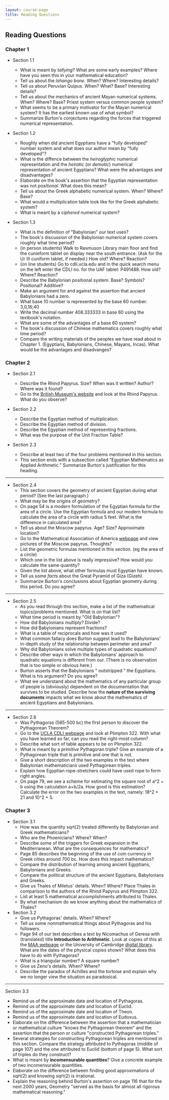 ```yaml
---
layout: course-page
title: Reading Questions
---
```


## Reading Questions

### Chapter 1

- Section 1.1
  - What is meant by *tallying*? What are some early examples? Where have you seen this in your mathematical education?
  - Tell us about the *Ishango bone*. When? Where? Interesting details?
  - Tell us about Peruvian Quipus. When? What? Base? Interesting details? 
  - Tell us about the mechanics of ancient Mayan numerical systems. When? Where? Base? Priest system versus common people system?
  - What seems to be a primary motivator for the Mayan numerical system? It has the earliest known use of what symbol?
  - Summarize Burton's conjectures regarding the forces that triggered numerical representation.

- Section 1.2
  - Roughly when did ancient Egyptians have a "fully developed" number system and what does our author mean by "fully developed"?
  - What is the diffence between the *heiroglyphic* numerical representation and the *heiratic* (or *demotic*) numerical representation of ancient Egyptians? What were the advantages and disadvantages?
  - Elaborate on the book's assertion that the Egyptian representation was not *positional*. What does this mean? 
  - Tell us about the Greek alphabetic numerical system. When? Where? Base?
  - What would a multiplication table look like for the Greek alphabetic system?
  - What is meant by a *ciphered* numerical system?

- Section 1.3
  - What is the definition of "Babylonian" our text uses? 
  - The book's discussion of the Babylonian numerical system covers roughly what time period?  
  - (in person students) Walk to Rasmuson Library main floor and find the cunieform tablet on display near the south entrance. (Ask for the Ur III cuniform tablet, if needed.) How old? Where? Reaction? 
  - (on line students) Go to cdli.ucla.edu and in the quick search menu on the left enter the CDLI no. for the UAF tablet: P491488. How old? Where? Reaction?
  - Describe the Babylonian positional system. Base? Symbols? Positional? Additive?
  - Make an argument for and against the assertion that ancient Babylonians had a zero. 
  - What base 10 number is represented by the base 60 number: 3,0,18;40
  - Write the decimal number 408.333333 in base 60 using the textbook's notation.
  - What are some of the advantages of a base 60 system?
  - The book's discussion of Chinese mathematics covers roughly what time period?
  - Compare the writing materials of the peoples we have read about in Chapter 1. (Egyptians, Babylonians, Chinese, Mayans, Incas). What would be the advantages and disadvanges?

### Chapter 2

- Section 2.1
  - Describe the Rhind Papyrus. Size? When was it written? Author? Where was it found?
  - Go to the [British Museum's website](https://www.britishmuseum.org/collection/object/Y_EA10058) and look at the Rhind Papyrus. What do you observe?

- Section 2.2
  - Describe the Egyptian method of multiplication.
  - Describe the Egyptian method of division.
  - Describe the Egyptian method of representing fractions.
  - What was the purpose of the Unit Fraction Table?

- Section 2.3
  - Describe at least two of the four problems mentioned in this section.
  - This section ends with a subsection called "Egyptian Mathematics as Applied Arithmetic." Summarize Burton's justification for this heading.

_______________________

- Section 2.4
  - This section covers the geometry of ancient Egyptian during what period? (See the last paragraph.)
  - What may be the origins of geometry?
  - On page 54 is a modern formulation of the Egyptian formula for the area of a circle. Use the Egyptian formula and our modern formula to calculate the area of a circle with radius 5 feet. What is the difference in calculated area?
  - Tell us about the Moscow papyrus. Age? Size? Approximate location?
  - Go to the Mathematical Association of America [webpage](https://www.maa.org/press/periodicals/convergence/mathematical-treasure-the-rhind-and-moscow-mathematical-papyri) and view pictures of the Moscow papyrus. Thoughts?
  - List the geometric formulas mentioned in this section. (eg the area of a circle)
  - Which one in the list above is really impressive? How would you calculate the same quantity?
  - Given the list above, what other formulas must Egyptian have known.
  - Tell us some *facts* about the Great Pyramid of Giza (Gizeh).
  - Summarize Burton's conclusions about Egyptian geometry during this period. Do you agree?

______

- Section 2.5
  - As you read through this section, make a list of the mathematical topics/problems mentioned. What is on that list?
  - What time period is meant by "Old Babylonian"?
  - How did Babylonians multiply? Divide?
  - How did Babylonians represent fractions?
  - What is a table of reciprocals and how was it used?
  - What common fallacy does Burton suggest lead to the Babylonians' in-depth study of the relationship between perimeter and area?
  - Why did Babylonians solve multiple types of quadratic equations?
  - Describe other ways in which the Babylonians' approach to quadratic equations is different from our. (There is no observation that is too simple or obvious here.)
  - Burton asserts that the Babylonians " outstripped " the Egyptians. What is his argument? Do you agree?
  - What we understand about the mathematics of any particular group of people is (obviously) dependent on the documentation that survives to be studied. Describe how the **nature of the surviving documents** impacts what we know about the mathematics of ancient Egyptians and Babylonians.

___________

- Section 2.6
  - Was Pythagoras (585-500 bc) the first person to discover the Pythagorean Theorem?
  - Go to the [UCLA CDLI webpage](https://cdli.ucla.edu/search/search_results.php?SearchMode=Text&ObjectID=P254790) and look at Plimpton 322. With what you have learned so far, can you read the right-most column?
  - Describe what sort of table appears to be on Plimpton 322.
  - What is meant by a *primitive* Pythagoran triple? Give an example of a Pythagorean triple that is primitive and one that is not.
  - Give a short description of the two examples in the text where Babylonian mathematicians used Pythagorean triples.
  - Explain how Egyptian rope-stretchers could have used rope to form right angles.
  - On page 79, we see a scheme for estimating the square root of a^2 + b using the calculation a+b/2a. How good is this estimation? Calculate the error on the two examples in the text, namely: 18^2 + 21 and 10^2 + 5.

### Chapter 3
- Section 3.1
  - How was the quantity sqrt(2) treated differently by Babylonian and Greek mathematicians?
  - Who are the Phoenicians? Where? When?
  - Describe some of the triggers for Greek expansion in the Mediterranean. What are the consequences for mathematics?
  - Page 85 describes the beginning of the use of coin currency in Greek cities around 700 bc. How does this impact mathematics?
  - Compare the distribution of learning among ancient Egyptians, Babylonians and Greeks.
  - Compare the political structure of the ancient Egyptians, Babylonians and Greeks.
  - Give us Thales of Miletus' details. When? Where? Place Thales in comparison to the authors of the Rhind Papyrus and Plimpton 322.
  - List at least 5 mathematical accomplishments attributed to Thales.
  - By what mechanism do we know anything about the mathematics of Thales?
- Section 3.2
  - Give us Pythagoras' details. When? Where? 
  - Tell us some nonmathematical things about Pythagoras and his followers.
  - Page 94 of our text describes a text by Nicomachus of Geresa with (translated) title **Introduction to Arithmetic**. Look at copies of this at the [MAA webpage](https://www.maa.org/press/periodicals/convergence/mathematical-treasure-arithmetic-of-nicomachus-via-iamblichus) or the University of Cambridge [digital library](https://cudl.lib.cam.ac.uk/view/MS-KK-00005-00028/1). What are the dates of the physical copies shown? What does this have to do with Pythagoras?
  - What is a triangular number? A square number?
  - Give us Zeno's details. When? Where?
  - Describe the paradox of Achilles and the tortoise and explain why we no longer view the situation as paradoxical.

___________________

Section 3.3
- Remind us of the approximate date and location of Pythagoras.
- Remind us of the approximate date and location of Euclid.
- Remind us of the approximate date and location of Theon.
- Remind us of the approximate date and location of Eudoxus.
- Elaborate on the difference between the assertion that a mathematician or mathematical culture "knows the Pythagorean theorem" and the assertion that the person or culture "constructed Pythagorean triples."
- Several strategies for constructing Pythagorean triples are mentioned in this section. Compare the strategy attributed to Pythagoras (middle of page 107) and the one attributed to Euclid (bottom of page 5). What sort of triples do they construct?
- What is meant by **incomensurable quantities**? Give a concrete example of two incomensurable quantities.
- Elaborate on the difference between finding good approximations of sqrt(2) and knowing sqrt(2) is irrational.
- Explain the reasoning behind Burton's assertion on page 116 that for the next 2000 years, Geometry "served as the basis for almost all rigorous mathematical reasoning."

<div style="padding-bottom: 40px"></div>
